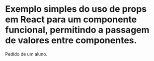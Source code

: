 # Exemplo simples do uso de props em React para um componente funcional, permitindo a passagem de valores entre componentes.

Pedido de um aluno.
